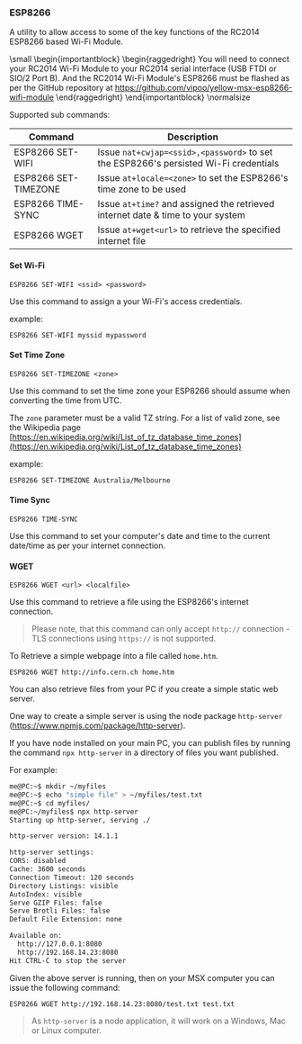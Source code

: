 ### ESP8266

A utility to allow access to some of the key functions of the RC2014 ESP8266 based Wi-Fi Module.

\small
\begin{importantblock}
\begin{raggedright}
You will need to connect your RC2014 Wi-Fi Module to your RC2014 serial interface (USB FTDI or SIO/2 Port B).  And the RC2014 Wi-Fi Module's ESP8266 must be flashed as per the GitHub repository at https://github.com/vipoo/yellow-msx-esp8266-wifi-module
\end{raggedright}
\end{importantblock}
\normalsize

Supported sub commands:

|Command|Description
|--|---|
|ESP8266 SET-WIFI <ssid> <password>|Issue `nat+cwjap=<ssid>,<password>` to set the ESP8266's persisted Wi-Fi credentials|
|ESP8266 SET-TIMEZONE <zone>|Issue `at+locale=<zone>` to set the ESP8266's time zone to be used|
|ESP8266 TIME-SYNC|Issue `at+time?` and assigned the retrieved internet date & time to your system|
|ESP8266 WGET <url> <localfile>|Issue `at+wget<url>` to retrieve the specified internet file|

#### Set Wi-Fi

`ESP8266 SET-WIFI <ssid> <password>`

Use this command to assign a your Wi-Fi's access credentials.

example:

```
ESP8266 SET-WIFI myssid mypassword
```

#### Set Time Zone

`ESP8266 SET-TIMEZONE <zone>`

Use this command to set the time zone your ESP8266 should assume when converting the time from UTC.

The `zone` parameter must be a valid TZ string.  For a list of valid zone, see the Wikipedia page
[https://en.wikipedia.org/wiki/List_of_tz_database_time_zones](https://en.wikipedia.org/wiki/List_of_tz_database_time_zones)

example:

```
ESP8266 SET-TIMEZONE Australia/Melbourne
```

#### Time Sync

`ESP8266 TIME-SYNC`

Use this command to set your computer's date and time to the current date/time as per your internet connection.

#### WGET

`ESP8266 WGET <url> <localfile>`

Use this command to retrieve a file using the ESP8266's internet connection.

> Please note, that this command can only accept `http://` connection - TLS connections using `https://` is not supported.

To Retrieve a simple webpage into a file called `home.htm`.

```
ESP8266 WGET http://info.cern.ch home.htm
```

You can also retrieve files from your PC if you create a simple static web server.

One way to create a simple server is using the node package `http-server` (https://www.npmjs.com/package/http-server).

If you have node installed on your main PC, you can publish files by running the command `npx http-server` in a directory of files you want published.

For example:

```BASH
me@PC:~$ mkdir ~/myfiles
me@PC:~$ echo "simple file" > ~/myfiles/test.txt
me@PC:~$ cd myfiles/
me@PC:~/myfiles$ npx http-server
Starting up http-server, serving ./

http-server version: 14.1.1

http-server settings:
CORS: disabled
Cache: 3600 seconds
Connection Timeout: 120 seconds
Directory Listings: visible
AutoIndex: visible
Serve GZIP Files: false
Serve Brotli Files: false
Default File Extension: none

Available on:
  http://127.0.0.1:8080
  http://192.168.14.23:8080
Hit CTRL-C to stop the server
```

Given the above server is running, then on your MSX computer you can issue the following command:

`ESP8266 WGET http://192.168.14.23:8080/test.txt test.txt`

> As `http-server` is a node application, it will work on a Windows, Mac or Linux computer.

